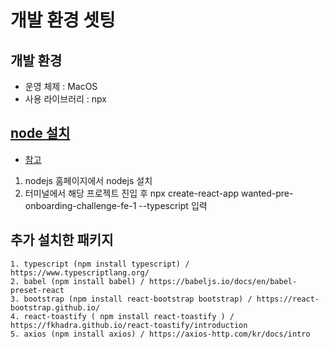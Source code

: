 # 개발 환경 셋팅

## 개발 환경
- 운영 체제 : MacOS
- 사용 라이브러리 : npx

## [node 설치](https://nodejs.org/ko/download/)
- [참고](https://ko.reactjs.org/docs/create-a-new-react-app.html)
1. nodejs 홈페이지에서 nodejs 설치
2. 터미널에서 해당 프로젝트 진입 후 npx create-react-app wanted-pre-onboarding-challenge-fe-1 --typescript 입력


## 추가 설치한 패키지
```text
1. typescript (npm install typescript) / https://www.typescriptlang.org/
2. babel (npm install babel) / https://babeljs.io/docs/en/babel-preset-react
3. bootstrap (npm install react-bootstrap bootstrap) / https://react-bootstrap.github.io/
4. react-toastify ( npm install react-toastify ) / https://fkhadra.github.io/react-toastify/introduction
5. axios (npm install axios) / https://axios-http.com/kr/docs/intro
```
